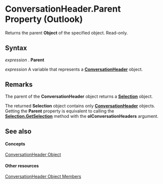 
# ConversationHeader.Parent Property (Outlook)

Returns the parent  **Object** of the specified object. Read-only.


## Syntax

 _expression_ . **Parent**

 _expression_ A variable that represents a **[ConversationHeader](5142d5f7-55c1-4d9d-3a11-d25c8763fcb7.md)** object.


## Remarks

The parent of the  **ConversationHeader** object returns a **[Selection](0b06a3ce-0445-db8f-e6e8-bb7bd469c50f.md)** object.

 The returned **Selection** object contains only **[ConversationHeader](5142d5f7-55c1-4d9d-3a11-d25c8763fcb7.md)** objects. Getting the **Parent** property is equivalent to calling the **[Selection.GetSelection](c6af6665-d97d-3833-1014-5b43282bafc2.md)** method with the **olConversationHeaders** argument.


## See also


#### Concepts


[ConversationHeader Object](5142d5f7-55c1-4d9d-3a11-d25c8763fcb7.md)
#### Other resources


[ConversationHeader Object Members](c67a23e5-81aa-98dd-493f-f05d169d9fb8.md)
